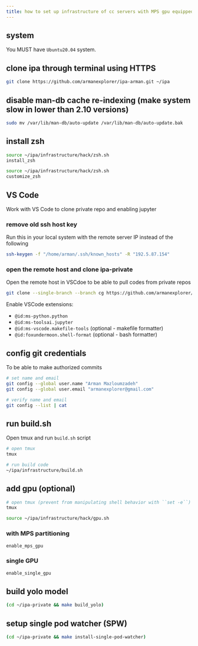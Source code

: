 ```yaml
---
title: how to set up infrastructure of cc servers with MPS gpu equipped
---
```


## system

You MUST have `Ubuntu20.04` system.

## clone ipa through terminal using HTTPS

```bash
git clone https://github.com/armanexplorer/ipa-arman.git ~/ipa
```

## disable man-db cache re-indexing (make system slow in lower than 2.10 versions)

```bash
sudo mv /var/lib/man-db/auto-update /var/lib/man-db/auto-update.bak
```

## install zsh

```bash
source ~/ipa/infrastructure/hack/zsh.sh
install_zsh

source ~/ipa/infrastructure/hack/zsh.sh
customize_zsh
```

## VS Code

Work with VS Code to clone private repo and enabling jupyter

### remove old ssh host key

Run this in your local system with the remote server IP instead of the following

```bash
ssh-keygen -f "/home/arman/.ssh/known_hosts" -R "192.5.87.154"
```

### open the remote host and clone ipa-private

Open the remote host in VSCdoe to be able to pull codes from private repos

```bash
git clone --single-branch --branch cg https://github.com/armanexplorer/ipa-private-arman.git ~/ipa-private
```

Enable VSCode extensions:

- `@id:ms-python.python`
- `@id:ms-toolsai.jupyter`
- `@id:ms-vscode.makefile-tools`  (optional - makefile formatter)
- `@id:foxundermoon.shell-format` (optional - bash formatter)

## config git credentials

To be able to make authorized commits

```bash
# set name and email
git config --global user.name "Arman Mazloumzadeh"
git config --global user.email "armanexplorer@gmail.com"

# verify name and email
git config --list | cat
```

## run build.sh

Open tmux and run `build.sh` script

```bash
# open tmux
tmux

# run build code
~/ipa/infrastructure/build.sh
```

## add gpu (optional)

```bash
# open tmux (prevent from manipulating shell behavior with ``set -e``)
tmux

source ~/ipa/infrastructure/hack/gpu.sh
```

### with MPS partitioning

```bash
enable_mps_gpu
```

### single GPU

```bash
enable_single_gpu
```

## build yolo model

```bash
(cd ~/ipa-private && make build_yolo)
```

## setup single pod watcher (SPW)

```bash
(cd ~/ipa-private && make install-single-pod-watcher)
```
